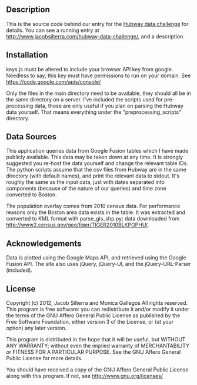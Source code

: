 ## Description

This is the source code behind our entry for the [Hubway data challenge](http://hubwaydatachallenge.org) for details. You can see a running entry at http://www.jacobsilterra.com/hubway-data-challenge/,
and a description 

## Installation

keys.js must be altered to include your browser API key from google. Needless to say, this key must have permissions to run on your domain. See https://code.google.com/apis/console/

Only the files in the main directory need to be available, they should all 
be in the same directory on a server. I've included the scripts used for pre-processing data, 
those are only useful if you plan on parsing the Hubway data yourself. That means everything under the "preprocessing_scripts" directory.

## Data Sources

This application queries data from Google Fusion tables which I have made publicly available. This data may be taken down at any time. It is strongly suggested you re-host the data yourself and change the relevant table IDs. The python scripts assume that the csv files from Hubway are in the same directory (with default names), and print the relevant data to stdout. It's roughly the same as the input data, just with dates separated into components (because of the nature of our queries) and time zone converted to Boston. 

The population overlay comes from 2010 census data. For performance reasons only the Boston area data exists in the table. It was extracted and converted to KML format with parse_gis_shp.py; data downloaded from http://www2.census.gov/geo/tiger/TIGER2010BLKPOPHU/. 

## Acknowledgements

Data is plotted using the Google Maps API, and retrieved using the Google Fusion API. The site also uses jQuery, jQuery-UI, and the jQuery-URL-Parser (included). 

## License

Copyright (c) 2012, Jacob Silterra and Monica Gallegos
All rights reserved.
This program is free software: you can redistribute it and/or modify
it under the terms of the GNU Affero General Public License as published by
the Free Software Foundation, either version 3 of the License, or
(at your option) any later version.

This program is distributed in the hope that it will be useful,
but WITHOUT ANY WARRANTY; without even the implied warranty of
MERCHANTABILITY or FITNESS FOR A PARTICULAR PURPOSE.  See the
GNU Affero General Public License for more details.

You should have received a copy of the GNU Affero General Public License
along with this program.  If not, see <http://www.gnu.org/licenses/>



